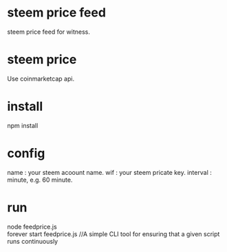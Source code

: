 # steem price feed 
steem price feed for witness.

# steem price
Use coinmarketcap api.

# install
npm install

# config
name : your steem acoount name.
wif : your steem pricate key.
interval : minute, e.g. 60 minute.

# run
node feedprice.js  
forever start feedprice.js  //A simple CLI tool for ensuring that a given script runs continuously

